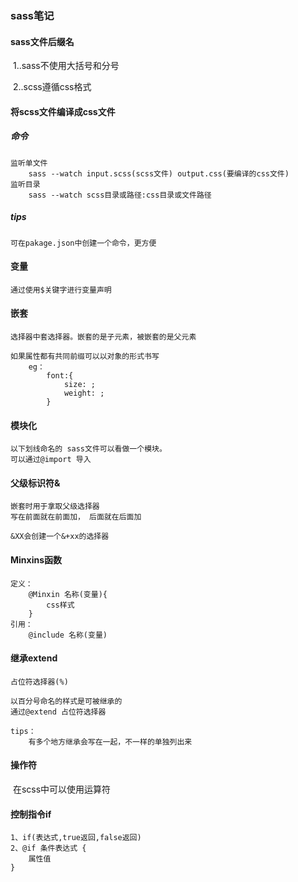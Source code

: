### sass笔记

#### 	sass文件后缀名

​		1..sass不使用大括号和分号

​		2..scss遵循css格式

#### 	将scss文件编译成css文件

##### 		命令

```
监听单文件
	sass --watch input.scss(scss文件) output.css(要编译的css文件)
监听目录
	sass --watch scss目录或路径:css目录或文件路径
```

##### 		tips

```
可在pakage.json中创建一个命令，更方便
```

#### 	变量

```
通过使用$关键字进行变量声明
```

#### 	嵌套

```
选择器中套选择器。嵌套的是子元素，被嵌套的是父元素

如果属性都有共同前缀可以以对象的形式书写
	eg：
		font:{
			size: ;
			weight: ;
		}
```

#### 	模块化

```
以下划线命名的 sass文件可以看做一个模块。
可以通过@import 导入
```

#### 	父级标识符&

```
嵌套时用于拿取父级选择器
写在前面就在前面加， 后面就在后面加

&XX会创建一个&+xx的选择器
```

#### 	Minxins函数

```
定义：
	@Minxin 名称(变量){
		css样式
	}
引用：
	@include 名称(变量)
```

#### 	继承extend

```
占位符选择器(%)

以百分号命名的样式是可被继承的
通过@extend 占位符选择器

tips：
	有多个地方继承会写在一起，不一样的单独列出来
```

#### 	操作符

​		在scss中可以使用运算符

#### 控制指令if

```
1、if(表达式,true返回,false返回)
2、@if 条件表达式 {
	属性值
}
```

